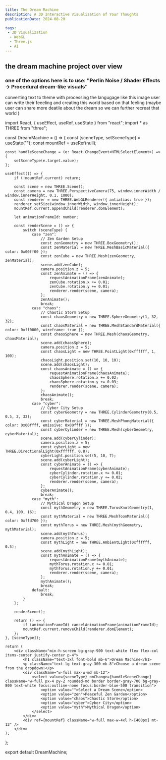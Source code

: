 ```yaml
---
title: The Dream Machine
description: A 3D Interactive Visualization of Your Thoughts
publicationDate: 2024-08-20

tags: 
 - 3D Visualization
  - WebGL
  - Three.js
  - AI
---
```

## the dream machine project over view 

### one of the options here is to use: "Perlin Noise / Shader Effects → Procedural dream-like visuals" 
 converting text to theme with processing the langugage like this image user can write their feeeling and creating this world based on that feeling (maybe user can share more deatile about the dream so we can further recreat that world )

import React, { useEffect, useRef, useState } from "react";
import * as THREE from "three";

const DreamMachine = () => {
    const [sceneType, setSceneType] = useState("");
    const mountRef = useRef(null);

    const handleSceneChange = (e: React.ChangeEvent<HTMLSelectElement>) => {
        setSceneType(e.target.value);
    };

    useEffect(() => {
        if (!mountRef.current) return;

        const scene = new THREE.Scene();
        const camera = new THREE.PerspectiveCamera(75, window.innerWidth / window.innerHeight, 0.1, 1000);
        const renderer = new THREE.WebGLRenderer({ antialias: true });
        renderer.setSize(window.innerWidth, window.innerHeight);
        mountRef.current.appendChild(renderer.domElement);

        let animationFrameId: number;

        const renderScene = () => {
            switch (sceneType) {
                case "zen":
                    // Zen Garden Setup
                    const zenGeometry = new THREE.BoxGeometry();
                    const zenMaterial = new THREE.MeshBasicMaterial({ color: 0x00ff00 });
                    const zenCube = new THREE.Mesh(zenGeometry, zenMaterial);
                    scene.add(zenCube);
                    camera.position.z = 5;
                    const zenAnimate = () => {
                        requestAnimationFrame(zenAnimate);
                        zenCube.rotation.x += 0.01;
                        zenCube.rotation.y += 0.01;
                        renderer.render(scene, camera);
                    };
                    zenAnimate();
                    break;
                case "chaos":
                    // Chaotic Storm Setup
                    const chaosGeometry = new THREE.SphereGeometry(1, 32, 32);
                    const chaosMaterial = new THREE.MeshStandardMaterial({ color: 0xff0000, wireframe: true });
                    const chaosSphere = new THREE.Mesh(chaosGeometry, chaosMaterial);
                    scene.add(chaosSphere);
                    camera.position.z = 5;
                    const chaosLight = new THREE.PointLight(0xffffff, 1, 100);
                    chaosLight.position.set(10, 10, 10);
                    scene.add(chaosLight);
                    const chaosAnimate = () => {
                        requestAnimationFrame(chaosAnimate);
                        chaosSphere.rotation.x += 0.02;
                        chaosSphere.rotation.y += 0.03;
                        renderer.render(scene, camera);
                    };
                    chaosAnimate();
                    break;
                case "cyber":
                    // Cyber City Setup
                    const cyberGeometry = new THREE.CylinderGeometry(0.5, 0.5, 2, 32);
                    const cyberMaterial = new THREE.MeshPhongMaterial({ color: 0x00ffff, emissive: 0x00ffff });
                    const cyberCylinder = new THREE.Mesh(cyberGeometry, cyberMaterial);
                    scene.add(cyberCylinder);
                    camera.position.z = 5;
                    const cyberLight = new THREE.DirectionalLight(0xffffff, 0.8);
                    cyberLight.position.set(5, 10, 7);
                    scene.add(cyberLight);
                    const cyberAnimate = () => {
                        requestAnimationFrame(cyberAnimate);
                        cyberCylinder.rotation.x += 0.01;
                        cyberCylinder.rotation.y += 0.02;
                        renderer.render(scene, camera);
                    };
                    cyberAnimate();
                    break;
                case "myth":
                    // Mythical Dragon Setup
                    const mythGeometry = new THREE.TorusKnotGeometry(1, 0.4, 100, 16);
                    const mythMaterial = new THREE.MeshToonMaterial({ color: 0xffd700 });
                    const mythTorus = new THREE.Mesh(mythGeometry, mythMaterial);
                    scene.add(mythTorus);
                    camera.position.z = 5;
                    const mythLight = new THREE.AmbientLight(0xffffff, 0.5);
                    scene.add(mythLight);
                    const mythAnimate = () => {
                        requestAnimationFrame(mythAnimate);
                        mythTorus.rotation.x += 0.01;
                        mythTorus.rotation.y += 0.01;
                        renderer.render(scene, camera);
                    };
                    mythAnimate();
                    break;
                default:
                    break;
            }
        };

        renderScene();

        return () => {
            if (animationFrameId) cancelAnimationFrame(animationFrameId);
            mountRef.current.removeChild(renderer.domElement);
        };
    }, [sceneType]);

    return (
        <div className="min-h-screen bg-gray-900 text-white flex flex-col items-center justify-center p-4">
            <h1 className="text-3xl font-bold mb-6">Dream Machine</h1>
            <p className="text-lg text-gray-300 mb-8">Choose a dream scene from the dropdown!</p>
            <div className="w-full max-w-md mb-12">
                <select value={sceneType} onChange={handleSceneChange} className="w-full px-4 py-2 rounded-md border border-gray-700 bg-gray-800 text-white focus:outline-none focus:border-blue-500 transition">
                    <option value="">Select a Dream Scene</option>
                    <option value="zen">Peaceful Zen Garden</option>
                    <option value="chaos">Chaotic Storm</option>
                    <option value="cyber">Cyber City</option>
                    <option value="myth">Mythical Dragon</option>
                </select>
            </div>
            <div ref={mountRef} className="w-full max-w-4xl h-[400px] mt-12" />
        </div>
    );
};

export default DreamMachine;